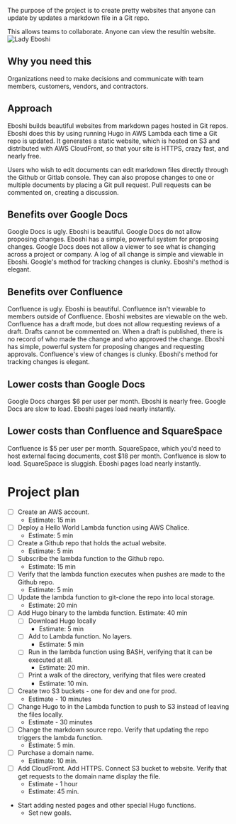 
The purpose of the project is to create pretty websites that anyone can update by updates a markdown file in a Git repo.

This allows teams to collaborate. Anyone can view the resultin website.
![Lady Eboshi](https://vignette.wikia.nocookie.net/studio-ghibli/images/9/9f/Eboshi.png/revision/latest?cb=20181025001610)


## Why you need this
Organizations need to make decisions and communicate with team members, customers, vendors, and contractors.

## Approach
Eboshi builds beautiful websites from markdown pages hosted in Git repos.
Eboshi does this by using running Hugo in AWS Lambda each time a Git repo is updated.
It generates a static website, which is hosted on S3 and distributed with AWS CloudFront, so that your site is HTTPS, crazy fast, and nearly free.

Users who wish to edit documents can edit markdown files directly through the Github or Gitlab console. They can also propose changes to one or multiple documents by placing a Git pull request. Pull requests can be commented on, creating a discussion.

## Benefits over Google Docs
Google Docs is ugly. Eboshi is beautiful.
Google Docs do not allow proposing changes. Eboshi has a simple, powerful system for proposing changes.
Google Docs does not allow a viewer to see what is changing across a project or company. A log of all change is simple and viewable in Eboshi.
Google's method for tracking changes is clunky. Eboshi's method is elegant.

## Benefits over Confluence
Confluence is ugly. Eboshi is beautiful.
Confluence isn't viewable to members outside of Confluence. Eboshi websites are viewable on the web.
Confluence has a draft mode, but does not allow requesting reviews of a draft. Drafts cannot be commented on. When a draft is published, there is no record of who made the change and who approved the change.
Eboshi has simple, powerful system for proposing changes and requesting approvals.
Confluence's view of changes is clunky. Eboshi's method for tracking changes is elegant.

## Lower costs than Google Docs
Google Docs charges $6 per user per month. Eboshi is nearly free.
Google Docs are slow to load. Eboshi pages load nearly instantly.


## Lower costs than Confluence and SquareSpace
Confluence is $5 per user per month. SquareSpace, which you'd need to host external facing documents, cost $18 per month.
Confluence is slow to load. SquareSpace is sluggish. Eboshi pages load nearly instantly.

# Project plan
- [ ] Create an AWS account.
  - Estimate: 15 min
- [ ] Deploy a Hello World Lambda function using AWS Chalice.
  - Estimate: 5 min
- [ ] Create a Github repo that holds the actual website.
  - Estimate: 5 min
- [ ] Subscribe the lambda function to the Github repo.
  - Estimate: 15 min
- [ ] Verify that the lambda function executes when pushes are made to the Github repo.
  - Estimate: 5 min
- [ ] Update the lambda function to git-clone the repo into local storage.
  - Estimate: 20 min
- [ ] Add Hugo binary to the lambda function.
    Estimate: 40 min
    - [ ] Download Hugo locally
      - Estimate: 5 min
    - [ ] Add to Lambda function. No layers.
      - Estimate: 5 min
    - [ ] Run in the lambda function using BASH, verifying that it can be executed at all.
      - Estimate: 20 min.
    - [ ] Print a walk of the directory, verifying that files were created
      - Estimate: 10 min.
- [ ] Create two S3 buckets - one for dev and one for prod.
  - Estimate - 10 minutes
- [ ] Change Hugo to in the Lambda function to push to S3 instead of leaving the files locally.
  - Estimate - 30 minutes
- [ ] Change the markdown source repo. Verify that updating the repo triggers the lambda function.
  - Estimate: 5 min.
- [ ] Purchase a domain name.
  - Estimate: 10 min.
- [ ] Add CloudFront. Add HTTPS. Connect S3 bucket to website.
      Verify that get requests to the domain name display the file.
  - Estimate - 1 hour
  - Estimate: 45 min.
- Start adding nested pages and other special Hugo functions.
  - Set new goals.
